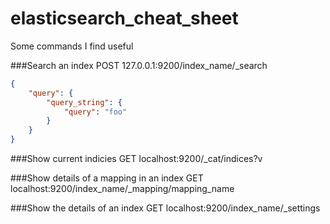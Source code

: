 # elasticsearch_cheat_sheet
Some commands I find useful

###Search an index
POST 127.0.0.1:9200/index_name/_search
```json
{    
    "query": {
        "query_string": {
            "query": "foo"
        }
    }
}
```

###Show current indicies
GET localhost:9200/_cat/indices?v

###Show details of a mapping in an index 
GET localhost:9200/index_name/_mapping/mapping_name


###Show the details of an index
GET localhost:9200/index_name/_settings
